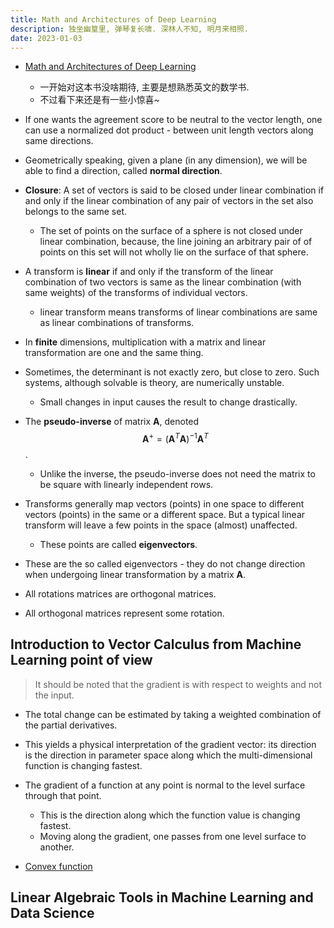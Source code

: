 ```yaml
---
title: Math and Architectures of Deep Learning
description: 独坐幽篁里, 弹琴复长啸. 深林人不知, 明月来相照.
date: 2023-01-03
---
```


- [Math and Architectures of Deep Learning](https://book.douban.com/subject/34986154/)
  - 一开始对这本书没啥期待, 主要是想熟悉英文的数学书.
  - 不过看下来还是有一些小惊喜~

- If one wants the agreement score to be neutral to
  the vector length, one can use a normalized dot product -
  between unit length vectors along same directions.
- Geometrically speaking, given a plane (in any dimension),
  we will be able to find a direction,
  called __normal direction__.
- __Closure__: A set of vectors is said to be closed under
  linear combination if and only if the linear combination
  of any pair of vectors in the set
  also belongs to the same set.
  - The set of points on the surface of a sphere is not
    closed under linear combination, because,
    the line joining an arbitrary pair of of points
    on this set will not wholly lie on
    the surface of that sphere.
- A transform is __linear__ if and only if the transform of
  the linear combination of two vectors is same as the
  linear combination (with same weights) of the
  transforms of individual vectors.
  - linear transform means transforms of linear combinations
    are same as linear combinations of transforms.
- In __finite__ dimensions, multiplication with a matrix and
  linear transformation are one and the same thing.

- Sometimes, the determinant is not exactly zero,
  but close to zero. Such systems, although solvable is theory,
  are numerically unstable.
  - Small changes in input causes the result to change drastically.

- The __pseudo-inverse__ of matrix __A__, denoted
  $$ \mathbf{A}^{+} = (\mathbf{A}^{T} \mathbf{A})^{−1} \mathbf{A}^{T} $$.
  - Unlike the inverse, the pseudo-inverse does not need
    the matrix to be square with linearly independent rows.

- Transforms generally map vectors (points) in one space to
  different vectors (points) in the same or a different space.
  But a typical linear transform will leave a few points in
  the space (almost) unaffected.
  - These points are called __eigenvectors__.
- These are the so called eigenvectors -
  they do not change direction when undergoing
  linear transformation by a matrix __A__.

- All rotations matrices are orthogonal matrices.
- All orthogonal matrices represent some rotation.

## Introduction to Vector Calculus from Machine Learning point of view

> It should be noted that the gradient is
  with respect to weights and not the input.

- The total change can be estimated by taking a
  weighted combination of the partial derivatives.
- This yields a physical interpretation of the gradient vector:
  its direction is the direction in parameter space along
  which the multi-dimensional function is changing fastest.
- The gradient of a function at any point is normal to the
  level surface through that point.
  - This is the direction along which the
    function value is changing fastest.
  - Moving along the gradient, one passes from
    one level surface to another.

- [Convex function](https://en.wikipedia.org/wiki/Convex_function)

## Linear Algebraic Tools in Machine Learning and Data Science

